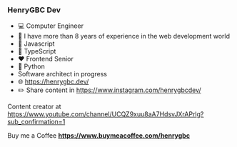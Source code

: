 ### HenryGBC Dev

- :computer: Computer Engineer
- :floppy_disk: I have more than 8 years of experience in the web development world
- :yellow_heart: Javascript
- :blue_heart: TypeScript
- :heart: Frontend Senior
- :yellow_heart: Python
- Software architect in progress
- :globe_with_meridians: https://henrygbc.dev/
- :pencil2: Share content in https://www.instagram.com/henrygbcdev/

Content creator at https://www.youtube.com/channel/UCQZ9xuu8aA7HdsvJXrAPrlg?sub_confirmation=1

Buy me a Coffee **https://www.buymeacoffee.com/henrygbc**

